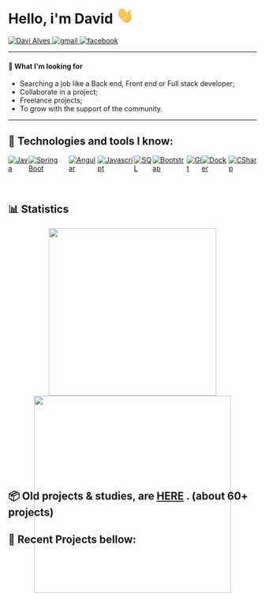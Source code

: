 #  Hello, i'm David <img src="https://raw.githubusercontent.com/ABSphreak/ABSphreak/master/gifs/Hi.gif" width="35px"> 

<p align="left">
    <a href="https://br.linkedin.com/in/d1av">
        <img 
            alt="Davi Alves" 
            src="https://img.shields.io/badge/-Davi%20Alves-%230077b5?style=flat-square&logo=linkedin" />
    </a>
    <a href="mailto:davi4alves@gmail.com">
        <img 
            alt="gmail" 
            src="https://img.shields.io/badge/Gmail-%23c14438?style=flat-square&logo=gmail&logoColor=white" />
    </a>
    <a href="https://www.facebook.com/davi.alves.oli">
        <img 
            alt="facebook" 
            src="https://img.shields.io/badge/-Davi%20Alves-%234267b2?style=flat-square&logo=facebook&logoColor=white" />
    </a>
</p>

---
#### 🚧 What I'm looking for

- Searching a job like a Back end, Front end or Full stack developer;
- Collaborate in a project;
- Freelance projects;
- To grow with the support of the community.
---

## :wrench: Technologies and tools I know:

<p style="display:flex; flex-direction:row;">

    
 <a href="https://www.java.com/pt-BR/">
 <img alt="Java" width="66px" src="https://raw.githubusercontent.com/d1av/d1av/main/images/java.png" />
</a>
    
<a href="https://spring.io/">    
<img alt="Spring Boot" width="95px" src="https://raw.githubusercontent.com/d1av/d1av/main/images/sprboot.png" />
</a>   

<a href="https://angular.io/">    
<img alt="Angular" width="50px" src="https://raw.githubusercontent.com/d1av/d1av/main/images/angular.png" />
</a>    
    
<a href="https://developer.mozilla.org/pt-BR/docs/Web/JavaScript">        
<img alt="Javascript" width="50px" src="https://raw.githubusercontent.com/d1av/d1av/main/images/javascript.png" />
</a>
    
<a href="https://4linux.com.br/principais-banco-dados-open-source/">       
<img alt="SQL" width="50px" src="https://raw.githubusercontent.com/d1av/d1av/main/images/sql.png" />
</a>
    
<a href="https://getbootstrap.com/">     
 <img alt="Bootstrap" width="50px" src="https://raw.githubusercontent.com/d1av/d1av/main/images/bootstrap.png" />
</a>
 
<a href="https://git-scm.com/">    
<img alt="Git" width="50px" src="https://raw.githubusercontent.com/d1av/d1av/main/images/git.png" />
</a>

<a href="https://www.docker.com/">    
<img alt="Docker" width="90px" src="https://raw.githubusercontent.com/d1av/d1av/main/images/docker.png" />
</a>   
    
<a href="https://learn.microsoft.com/pt-br/dotnet/csharp/">    
<img alt="CSharp" width="50px" src="https://raw.githubusercontent.com/d1av/d1av/main/images/c.png" />
</a>

</p>

<br />

## 📊 Statistics

  <div align="center" style="height:500px;margin:0" >
    
<img align="center" width="340px" height="340px" src="https://github-readme-stats.vercel.app/api/top-langs/?username=d1av&layout=compact&hide_border=true&langs_count=6&theme=radical" />
<img align="center" width="400px" height="400px" src="https://github-readme-streak-stats.herokuapp.com?user=d1av&theme=radical&hide_border=true&date_format=j%20M%5B%20Y%5D" />
  </div>

## :package: Old projects & studies, are [HERE][archive] . (about 60+ projects)

## 📱 Recent Projects bellow:

</div>

[archive]: https://github.com/Davi-Archive/
[weben]: https://portfolio-davi.vercel.app/
